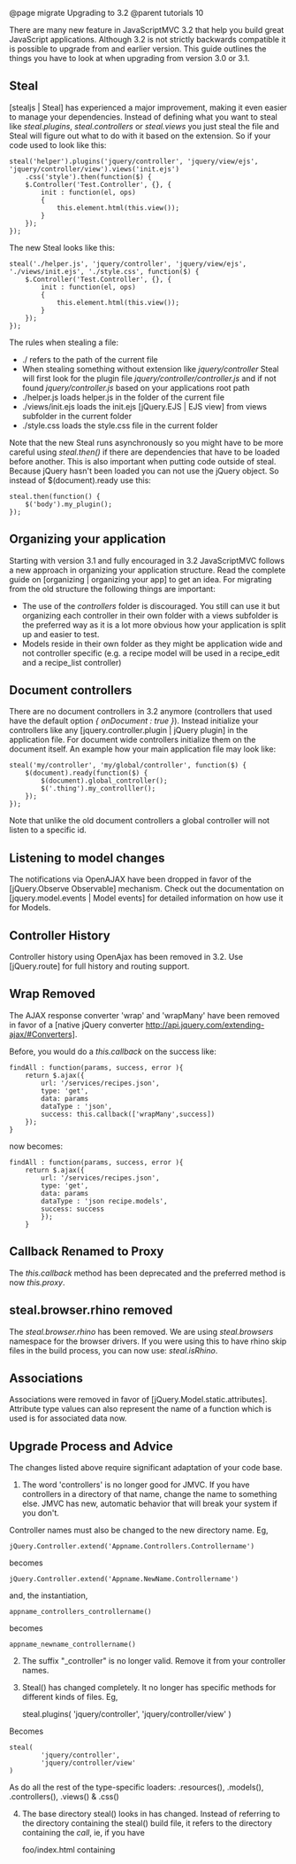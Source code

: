@page migrate Upgrading to 3.2
@parent tutorials 10

There are many new feature in JavaScriptMVC 3.2 that help you build great JavaScript applications.
Although 3.2 is not strictly backwards compatible it is possible to upgrade from
and earlier version. This guide outlines the things you have to look at when upgrading from
version 3.0 or 3.1.

## Steal

[stealjs | Steal] has experienced a major improvement, making it even easier to manage your dependencies.
Instead of defining what you want to steal like _steal.plugins_, _steal.controllers_ or _steal.views_ you
just steal the file and Steal will figure out what to do with it based on the extension.
So if your code used to look like this:

	steal('helper').plugins('jquery/controller', 'jquery/view/ejs', 'jquery/controller/view').views('init.ejs')
		.css('style').then(function($) {
		$.Controller('Test.Controller', {}, {
			init : function(el, ops)
			{
				this.element.html(this.view());
			}
		});
	});

The new Steal looks like this:

	steal('./helper.js', 'jquery/controller', 'jquery/view/ejs', './views/init.ejs', './style.css', function($) {
		$.Controller('Test.Controller', {}, {
			init : function(el, ops)
			{
				this.element.html(this.view());
			}
		});
	});
	
The rules when stealing a file:

* ./ refers to the path of the current file
* When stealing something without extension like _jquery/controller_ Steal will first look for the plugin
file _jquery/controller/controller.js_ and if not found _jquery/controller.js_ based on your applications
root path
* ./helper.js loads helper.js in the folder of the current file
* ./views/init.ejs loads the init.ejs [jQuery.EJS | EJS view] from views subfolder in the current folder
* ./style.css loads the style.css file in the current folder

Note that the new Steal runs asynchronously so you might have to be more careful using _steal.then()_
if there are dependencies that have to be loaded before another. This is also important when putting code
outside of steal. Because jQuery hasn't been loaded you can not use the jQuery object. So instead of
$(document).ready use this:

    steal.then(function() {
		$('body').my_plugin();
    });


## Organizing your application

Starting with version 3.1 and fully encouraged in 3.2 JavaScriptMVC follows a new approach in organizing your application structure.
Read the complete guide on [organizing | organizing your app] to get an idea. For migrating from the old structure
the following things are important:

* The use of the _controllers_ folder is discouraged. You still can use it but organizing each controller in
their own folder with a views subfolder is the preferred way as it is a lot more obvious how your application
is split up and easier to test.
* Models reside in their own folder as they might be application wide and not controller specific
(e.g. a recipe model will be used in a recipe\_edit and a recipe\_list controller)

 
## Document controllers
 
There are no document controllers in 3.2 anymore (controllers that used have the default option _{ onDocument : true }_).
Instead initialize your controllers like any [jquery.controller.plugin | jQuery plugin] in the application file.
For document wide controllers initialize them on the document itself. 
An example how your main application file may look like:

	steal('my/controller', 'my/global/controller', function($) {
		$(document).ready(function($) {
			$(document).global_controller();
			$('.thing').my_controlller();
		});
	});

Note that unlike the old document controllers a global controller will not listen to a specific id.

## Listening to model changes
 
The notifications via OpenAJAX have been dropped in favor of the [jQuery.Observe Observable] mechanism.
Check out the documentation on [jquery.model.events | Model events] for detailed information on how use it for Models. 

## Controller History

Controller history using OpenAjax has been removed in 3.2. Use [jQuery.route] for full history and routing support.

## Wrap Removed

The AJAX response converter 'wrap' and 'wrapMany' have been removed in favor of a [native jQuery converter http://api.jquery.com/extending-ajax/#Converters].

Before, you would do a _this.callback_ on the success like:

	findAll : function(params, success, error ){
		return $.ajax({
			url: '/services/recipes.json',
			type: 'get',
			data: params
			dataType : 'json',
			success: this.callback(['wrapMany',success])
		});
	}

now becomes:

	findAll : function(params, success, error ){
		return $.ajax({
			url: '/services/recipes.json',
			type: 'get',
			data: params
			dataType : 'json recipe.models',
			success: success
			});
		}
		
## Callback Renamed to Proxy

The _this.callback_ method has been deprecated and the preferred method is now _this.proxy_.

## steal.browser.rhino removed

The _steal.browser.rhino_ has been removed. We are using _steal.browsers_ namespace for the browser drivers.  If you were using this to have rhino skip files in the build process, you can now use: _steal.isRhino_.

## Associations

Associations were removed in favor of [jQuery.Model.static.attributes].  Attribute type values can also represent the name of a function which is used is for associated data now.

## Upgrade Process and Advice

The changes listed above require significant adaptation of your code base.

1) The word 'controllers' is no longer good for JMVC. If you have controllers in a directory of that name, change the name to something else. JMVC has new, automatic behavior that will break your system if you don't. 

Controller names must also be changed to the new directory name. Eg,

	jQuery.Controller.extend('Appname.Controllers.Controllername')

becomes

	jQuery.Controller.extend('Appname.NewName.Controllername')

and, the instantiation,

	appname_controllers_controllername()

becomes

	appname_newname_controllername()

2) The suffix "_controller" is no longer valid. Remove it from your controller names.

3) Steal() has changed completely. It no longer has specific methods for different kinds of files. Eg,

	steal.plugins(
			'jquery/controller',
			'jquery/controller/view'
	)

Becomes

	steal(
			'jquery/controller',
			'jquery/controller/view'
	)

As do all the rest of the type-specific loaders: .resources(), .models(), .controllers(), .views() & .css()

4) The base directory steal() looks in has changed. Instead of referring to the directory containing the steal() build file, it refers to the directory containing the *call*, ie, if you have 

	foo/index.html containing <script src='steal/steal.js?appName'>

Steal() will find your build file:

	foo/appName/appName.js

Previously, an unqualified reference, eg,

	steal.resource('someJqueryPlugin');

would find 

	foo/appName/someJqueryPlugin.js

now you must use:

	steal('appName/someJqueryPlugin.js');

Where appName/ is in the same directory as index.html.

Note that both the application directory and extension are now necessary for most files (except controllers which refer to a directory structure).

5) Steal() no longer makes assumptions about your directory structure. It no longer assumes, for example, a 'models' directory. File paths must, therefore be fully specified. 

Instead of 

	steal.models( 'session');

Use

	steal('appDir/models/session');

5) Steal() now defaults to asynchronous loading. You must insure that your dependencies are loaded in the correct order using steal.then().

If you have nested controller directories, eg

parentController/
--------parentController.js
--------subordinateController/
----------------subordinateController.js
----------------views/
------------------------subordinateController.ejs
--------views
----------------parentController.ejs

Make sure that you have them in the correct order

steal('parentController')
.then('subordinateController')

If they are* reversed*, the creation of parentController will overwrite the pre-existing directory containing subordinateController.

(Note also, different from other components, controllers are *not* called as files. They are referred by their directory and assumed to have a javascript file of the same name inside.)

It is also possible for controllers to be instantiated and views executed before loading is finished. CSS files must be appropriately sequenced, too.

6) Initialization of the system has changed. The "unload" controller is no longer valid and does not run. $.ready() might run before components are all loaded.

Remove "onDocument: true". Change the controller method load() to init() (ie, make it like other controllers).

Add an instantiation of the initial controller to steal(). (Steal() now allows the final parameter of any of its methods to be a function.) Eg,

steal(
	'appName/initializingController'
)
.then(
	'appName/someOtherController',
	function(){
		appName_initializingController(); //run initializing controller
		//any $.ready() code goes here, too
	}
);

7) With asynchronous loading, it is possible for dom elements to be queued but not rendered by the time they are needed by system code. For example, it is possible to get wrong values from jquery, for DOM elements that have been sent to the browser by code but not yet written to the DOM. It may be necessary to wrap initializing code in a timeout() of tenth of a second or so.

8) this.publish() no longer works in models.

You must now use:

	$([this]).trigger(eventName, data); //where this is the model with the call

To receive the event in a controller, the old syntax no longer works.

Instead of

	'modelName.eventName subscribe':function(eventName, data){}

use

	'{appName.models.modelName} eventName': function(sourceObject, eventObject, data){}

Note that the parameters to the receiving function have changed completely.

9) In views rendered with EJS, the output delimiter:

	<%=varName%>

now produces html that is escaped.

When this is undesirable (eg, when the variable contains html), you must use:

	<%==varName%>

To send the variable data unchanged.

10) formParams() now produces an array for radio buttons. You must add 

	radioVarName=this.element.formParams().radioVarName.pop();

To extract a scalar value.

11) formParams() no longer evaluates form values by default. Boolean variables containing the value 'true' or 'false' are not x===true or x===false, they are typeof(x)=='string'. Similarly with numbers. To return to the previous behavior, you must change the call to formParams(true). This will tell the method to evaluate parameters.
